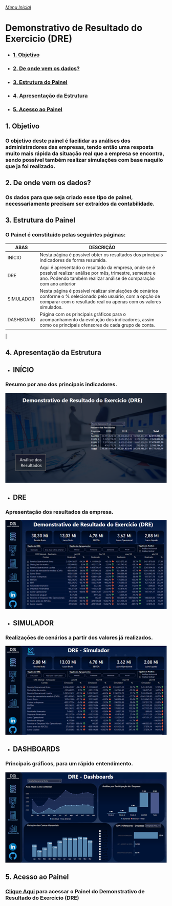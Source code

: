 
###### [Menu Inicial](https://github.com/DaniloRodriigues/Projetos_PowerBI)

# Demonstrativo de Resultado do Exercicio (DRE)

- ### [1. Objetivo](#Link1)
- ### [2. De onde vem os dados?](#Link2)
- ### [3. Estrutura do Painel](#Link3)
- ### [4. Apresentação da Estrutura](#Link4)
- ### [5. Acesso ao Painel](#Link5)

  
  
<a id="link1"></a>
## 1. Objetivo 
### O objetivo deste painel é facilidar as análises dos administradores das empresas, tendo então uma resposta muito mais rápida da situação real que a empresa se encontra, sendo possivel também realizar simulações com base naquilo que ja foi realizado.

<a id="link2"></a>
## 2. De onde vem os dados?
### Os dados para que seja criado esse tipo de painel, necessariamente precisam ser extraídos da contabilidade.


<a id="link3"></a>
## 3. Estrutura do Painel
### O Painel é constituido pelas seguintes páginas:  

|ABAS| DESCRIÇÃO |
|--- | -----|
|INÍCIO | Nesta página é possível obter os resultados dos principais indicadores de forma resumida.
|DRE | Aqui é apresentado o resultado da empresa, onde se é possivel realizar análise por mês, trimestre, semestre e ano. Podendo também realizar análise de comparação com ano anterior
|SIMULADOR| Nesta página é possível realizar simulações de cenários conforme o % selecionado pelo usuário, com a opção de comparar com o resultado real ou apenas com os valores simulados.
|DASHBOARD| Página com os principais gráficos para o acompanhamento da evolução dos indicadores, assim como os principais ofensores de cada grupo de conta.
| 

<a id="link4"></a>
## 4. Apresentação da Estrutura

- ## INÍCIO
### Resumo por ano dos principais indicadores.
![SCREENSHOT](/Imagens/DRE_Inicio.PNG)  

- ## DRE
### Apresentação dos resultados da empresa.
![SCREENSHOT](/Imagens/DRE_Apresentacao_Resultado.PNG) 

- ## SIMULADOR
### Realizações de cenários a partir dos valores já realizados.
![SCREENSHOT](/Imagens/DRE_Simulador.PNG) 

- ## DASHBOARDS
### Principais gráficos, para um rápido entendimento.
![SCREENSHOT](/Imagens/DRE_Dashboards.PNG) 


<a id="link5"></a>
## 5. Acesso ao Painel
### [Clique Aqui](https://app.powerbi.com/view?r=eyJrIjoiYjBjMzFjZDAtMjkwZC00ODIzLWFjZWMtMmE3NzVhNjgzMDIwIiwidCI6IjViZmM4YjUyLWU2MmEtNGQ1MS05MGQ4LTA5NmFhZTg0Zjg3NSJ9) para acessar o Painel do Demonstrativo de Resultado do Exercício (DRE)